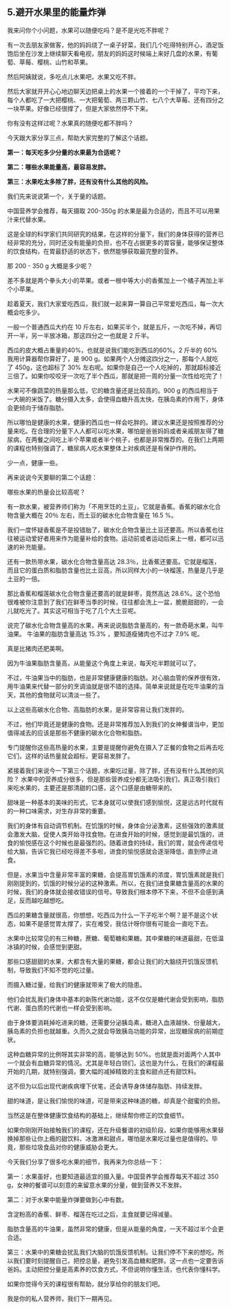 ## 5.避开水果里的能量炸弹
我来问你个小问题，水果可以随便吃吗？是不是光吃不胖呢？


有一次去朋友家做客，他的妈妈烧了一桌子好菜，我们几个吃得特别开心，酒足饭饱后坐在沙发上继续聊天看电视，朋友的妈妈这时候端上来好几盘的水果，有葡萄、草莓、樱桃、山竹和苹果。


然后阿姨就说，多吃点儿水果吧，水果又吃不胖。


然后大家就开开心心地边聊天边把桌上的水果一个接着的一个干掉了，平均下来，每个人都吃了一大把樱桃、一大把葡萄、两三颗山竹、七八个大草莓、还有四分之一块苹果。好像已经很撑了，但是大家依然停不下来。


你有没有这样过呢？水果真的随便吃都不胖吗？


今天跟大家分享三点，帮助大家完整的了解这个话题。


**第一：每天吃多少分量的水果最为合适呢？**


**第二：哪些水果能量高，最容易发胖。**


**第三：水果吃太多除了胖，还有没有什么其他的风险。**


我们先来说说第一个，关于量的话题。


中国营养学会推荐，每天摄取 200-350g 的水果是最为合适的，而且不可以用果汁来代替水果。


这是全球的科学家们共同研究的结果，在这样的分量下，我们的身体获得的营养已经非常的充分，同时还没有能量的负担，也不在占据更多的胃容量，能够保证整体的饮食结构，在胃最舒适的状态下，依然能够获取最完整的营养。


那 200 - 350 g 大概是多少呢？


差不多就是两个拳头大小的苹果。或者一根中等大小的香蕉加上一个橘子再加上半个小苹果。


趁着夏天，我们大家爱吃西瓜，我们就一起来算一算自己平常爱吃西瓜，每一次大概会吃多少。


一般一个普通西瓜大约在 10 斤左右，如果买半个，就是五斤，一次吃不掉，再切开一半，另一半放冰箱，那这四分之一也就是 2 斤半。


西瓜的皮大概占重量的40%，也就是说我们能吃到西瓜的60%。2 斤半的 60% 我用计算器帮你算好了，是 900 g。如果两个人分摊这四分之一，那每个人就吃了 450g，这也超标了 30% 左右呢。如果你是自己一个人吃掉的，那就超标接近三倍了。如果你咬咬牙一次吃了半个西瓜，那就是把一周的分量一次性给吃完了！


水果可不像蔬菜的热量那么低，它的糖含量还是比较高的。900 g 的西瓜相当于一大碗的米饭了。糖分摄入太多，会使得血糖升高太快，在胰岛素的作用下，身体会更倾向于储存脂肪。


所以哪怕是健康的水果，健康的西瓜也一样会吃胖的。建议水果还是按照推荐的分量来吃。在合理的分量下人人都可以吃水果，哪怕是爸爸妈妈或者亲戚朋友得了糖尿病，在两餐之间吃上半个苹果或者半个桃子，也都是非常推荐的。在我们上两期的课程也特别强调了，糖尿病人吃水果整体上对疾病还是有保护作用的。


少一点，健康一些。


再来说说今天要聊的第二个话题：


哪些水果的热量会比较高呢？


有一款水果，被营养师们称为「不用烹饪的土豆」，它就是香蕉。香蕉的碳水化合物含量大概在 20％ 左右，而土豆的碳水化合物含量在 16.5 %。


我们一度怀疑香蕉是不是投错胎了，碳水化合物含量比土豆还要高。所以香蕉也往往被运动爱好者用来作为能量补给的食物。运动前或者运动后来上一根，都可以迅速的补充能量。


还有一款热带水果，碳水化合物含量高达 28.3％，比香蕉还要高。它就是榴莲，而且它的蛋白质和脂肪含量也比土豆高，所以同样大小的一块榴莲，热量是几乎是土豆的一倍。


那比香蕉和榴莲碳水化合物含量还要高的就是鲜枣，竟然高达 28.6%。这个恐怕很难被你注意到了我们在鲜枣当季的时候，往往都会洗上一盆，脆脆甜甜的，一会儿就吃光了。其实这可相当于吃了几个大土豆呢。


说完了碳水化合物含量高的水果，再来说说脂肪含量高的，有一款奇葩水果，叫牛油果。
牛油果的脂肪含量高达 15.3% ，要知道瘦猪肉也不过才 7.9% 呢。


真是比猪肉还肥美啊。


因为牛油果脂肪含量高，从能量这个角度上来说，每天吃半颗就可以了。


不过，牛油果当中的脂肪，也是非常健康健康的脂肪。对心脑血管的保养很有效，用牛油果来代替一部分的烹调油就是很不错的选择。简单来说就是在吃牛油果的当天，其他的食物就可以清淡一些了。


以上这些高碳水化合物、高脂肪的水果，是非常容易让我们发胖的。


不过，他们毕竟还是健康的食物。还是非常推荐加入到我们的女神餐谱当中，更加值得减去的应该是那些不健康的碳水化合物和脂肪。


专门提醒你这些高热量的水果，主要是提醒你避免在摄入了正餐的食物之后再去吃它们，这样的话热量就会超标，更容易发胖了。


紧接着我们来说今一下第三个话题，水果吃过量，除了胖，还有没有什么其他的风险？
水果中的营养成分很多，但是那些营养成分都无法吸引我们，真正吸引我们来吃水果的，主要还是那清甜的口感，这个口感是由糖带来的。


甜味是一种基本的美味的形式，它本身就可以使我们感到愉悦，这是远古时代就有的一种口味需求，对生存非常的重要。


我们的身体有自动调节机制。在饥饿的时候，身体会分泌激素，这些强效的激素就会激发大脑，促使人类开始寻找食物。在进食开始的时候，感觉到是最饥饿的，进食的愉悦感在这个时候也是最强烈的。随着进食的持续，我们的胃，就会传递信号给大脑，告诉它我已经吃得差不多啦，进食的愉悦感就会逐渐降低，直到停止进食。


但是，水果当中含量非常丰富的果糖，会提高胃饥饿素的浓度，胃饥饿素就是我们刚刚提到的，饥饿的时候分泌的这种激素。所以，在我们进食果糖含量高的水果的时候，我们的身体就会接收错误的信号。导致我们根本停不下来，不但不会感到满足，反而越吃越想吃。


西瓜的果糖含量就很高，你想想，吃西瓜为什么一下子吃半个啊？是不是这个状态，如果不是感觉胃太撑了，实在难受，我估计呀你很有可能会一直吃下去。


水果中比较常见的有三种糖，蔗糖、葡萄糖和果糖。其中果糖的味道最甜，在低温冰镇的时候，会感觉到更甜。


那些口感甜甜的水果，大都含有大量的果糖，都会让我们的大脑绕开饥饿反馈机制，导致我们不知不觉的吃过量。


而摄入糖过量，给我们的健康就带来了极大的隐患。


他们会扰乱我们身体中基本的新陈代谢功能，这不仅仅是糖代谢会受到影响，脂肪代谢、蛋白质的代谢也一样会受到影响。


由于身体要消耗掉吃进来的糖，还需要分泌胰岛素，糖进入血液越快、份量越大，胰岛素的负担也就越重。久而久之就会导致胰岛功能的异常，出现糖尿病的前期症状。


这种血糖异常的比例呀其实非常的高，能够达到 50%。也就是面对面两个人其中一个就会有血糖异常的情况。尤其是年轻白领们，这也是为什么，在我们的课程最开始的几期，就特别强调，要大幅的减掉精致的主食和甜点还有甜饮料。


这不但为以后出现代谢疾病埋下伏笔，还会诱导身体储存脂肪、持续发胖。


甜的味道，是让我们愉悦的味道，可是带来这种味道的糖，却真是个甜蜜的负担。


当然这是在整体健康饮食结构的基础上，继续帮你修正的饮食细节。


如果你刚刚开始接触我们的课程，还在升级餐谱的初级阶段，如果你能够用水果替换掉那些让你上瘾的甜饮料、冰激淋和甜点，哪怕是水果吃过量也是值得的。毕竟，那些垃圾食品对你的健康威胁会更大。


今天我们分享了很多吃水果的细节，我再来为你总结一下：


第一：水果虽好，也要知道最适宜的摄入量。中国营养学会推荐每天不超过 350 g，女神的餐谱可以刻意的来留意水果的分量，做到营养又不发胖。


第二：对于水果中能量炸弹要做到心中有数。


含淀粉高的香蕉、鲜枣、榴莲在吃过之后，主食就要记得减量。


脂肪含量高的牛油果，虽然非常的健康，但是从能量的角度，一天不超过半个会更合适。


第三：水果中的果糖会扰乱我们大脑的饥饿反馈机制。让我们停不下来的想吃。所以我们要时刻提醒自己，把控总量，避免引发高血糖和肥胖。这一点也一定要告诉爸妈。主动把控分量是高素养的饮食方式，不但说明你懂生活，也代表你懂科学。


如果你觉得今天的课程很有帮助，就分享给你的朋友们吧。


我是你的私人营养师，我们下一期再见。

